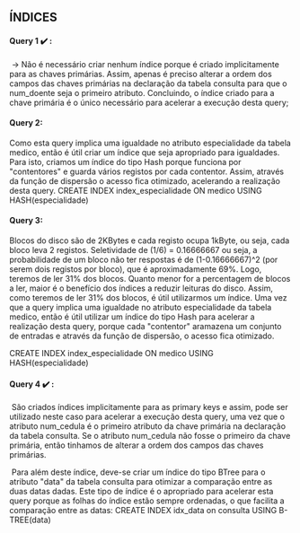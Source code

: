 ## ÍNDICES

#### Query 1 :heavy_check_mark: : 

​	-> Não é necessário criar nenhum índice porque é criado implicitamente para as chaves primárias. 
Assim, apenas é preciso alterar a ordem dos campos das chaves primárias na declaração da tabela consulta para que o num_doente seja o primeiro atributo. Concluindo, o índice criado para a chave primária é o único necessário para acelerar a execução desta query;

#### Query 2:

Como esta query implica uma igualdade no atributo especialidade da tabela medico, então é útil criar um  índice que seja apropriado para igualdades. Para isto, criamos um índice do tipo Hash porque funciona por "contentores" e guarda vários registos por cada contentor. Assim, através da função de dispersão o acesso fica otimizado, acelerando a realização desta query.
CREATE INDEX index_especialidade ON medico USING HASH(especialidade)

#### Query 3:
Blocos do disco são de 2KBytes e cada registo ocupa 1kByte, ou seja, cada bloco leva 2 registos. Seletividade de (1/6) = 0.16666667 ou seja, a probabilidade de um bloco não ter respostas é de (1-0.16666667)^2 (por serem dois registos por bloco), que é aproximadamente 69%. Logo, teremos de ler 31% dos blocos. Quanto menor for a percentagem de blocos a ler, maior é o benefício dos índices a reduzir leituras do disco. Assim, como teremos de ler 31% dos blocos, é útil utilizarmos um índice. Uma vez que a query implica uma igualdade no atributo especialidade da tabela medico, então é útil utilizar um índice do tipo Hash para acelerar a realização desta query, porque cada "contentor" aramazena um conjunto de entradas e através da função de dispersão, o acesso fica otimizado.

CREATE INDEX index_especialidade ON medico USING HASH(especialidade)
 

#### Query 4 :heavy_check_mark: :
​	São criados índices implicitamente para as primary keys e assim, pode ser utilizado neste caso para acelerar a execução desta query, uma vez que o atributo num_cedula é o primeiro atributo da chave primária na declaração da tabela consulta. Se o atributo num_cedula não fosse o primeiro da chave primária, então tinhamos de alterar a ordem dos campos das chaves primárias.

​	Para além deste índice, deve-se criar um índice do tipo BTree para o atributo "data" da tabela consulta para otimizar a comparação entre as duas datas dadas. Este tipo de índice é o apropriado para acelerar esta query porque as folhas do índice estão sempre ordenadas, o que facilita a comparação entre as datas:
	CREATE INDEX idx_data on consulta USING B-TREE(data)

	
